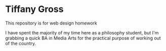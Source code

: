 # Tiffany Gross

This repository is for web design homework

I have spent the majority of my time here as a philosophy student, but I'm grabbing a quick BA in Media Arts for the practical purpose of working out of the country.
